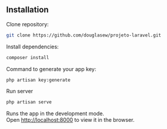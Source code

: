## Installation

Clone repository:
```sh
git clone https://github.com/douglasew/projeto-laravel.git
```

Install dependencies:

```sh
composer install
```
Command to generate your app key:
```sh
php artisan key:generate
```
Run server
```sh
php artisan serve
```
Runs the app in the development mode.  
Open [http://localhost:8000](http://localhost:8000/) to view it in the browser.
